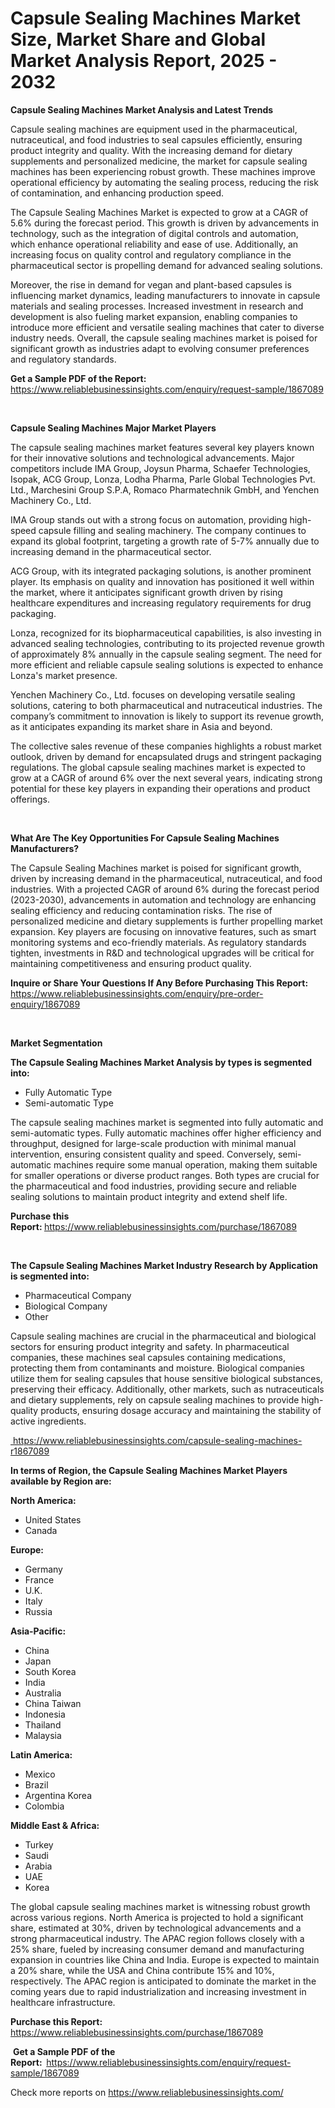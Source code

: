 <p><h1>Capsule Sealing Machines Market Size, Market Share and Global Market Analysis Report, 2025 - 2032</h1></p><p><strong>Capsule Sealing Machines Market Analysis and Latest Trends</strong></p>
<p><p>Capsule sealing machines are equipment used in the pharmaceutical, nutraceutical, and food industries to seal capsules efficiently, ensuring product integrity and quality. With the increasing demand for dietary supplements and personalized medicine, the market for capsule sealing machines has been experiencing robust growth. These machines improve operational efficiency by automating the sealing process, reducing the risk of contamination, and enhancing production speed.</p><p>The Capsule Sealing Machines Market is expected to grow at a CAGR of 5.6% during the forecast period. This growth is driven by advancements in technology, such as the integration of digital controls and automation, which enhance operational reliability and ease of use. Additionally, an increasing focus on quality control and regulatory compliance in the pharmaceutical sector is propelling demand for advanced sealing solutions.</p><p>Moreover, the rise in demand for vegan and plant-based capsules is influencing market dynamics, leading manufacturers to innovate in capsule materials and sealing processes. Increased investment in research and development is also fueling market expansion, enabling companies to introduce more efficient and versatile sealing machines that cater to diverse industry needs. Overall, the capsule sealing machines market is poised for significant growth as industries adapt to evolving consumer preferences and regulatory standards.</p></p>
<p><strong>Get a Sample PDF of the Report:&nbsp;</strong> <a href="https://www.reliablebusinessinsights.com/enquiry/request-sample/1867089?utm_campaign=3045&utm_medium=2&utm_source=Github&utm_content=ia&utm_term=12042025&utm_id=capsule-sealing-machines">https://www.reliablebusinessinsights.com/enquiry/request-sample/1867089</a></p>
<p>&nbsp;</p>
<p><strong>Capsule Sealing Machines Major Market Players</strong></p>
<p><p>The capsule sealing machines market features several key players known for their innovative solutions and technological advancements. Major competitors include IMA Group, Joysun Pharma, Schaefer Technologies, Isopak, ACG Group, Lonza, Lodha Pharma, Parle Global Technologies Pvt. Ltd., Marchesini Group S.P.A, Romaco Pharmatechnik GmbH, and Yenchen Machinery Co., Ltd.</p><p>IMA Group stands out with a strong focus on automation, providing high-speed capsule filling and sealing machinery. The company continues to expand its global footprint, targeting a growth rate of 5-7% annually due to increasing demand in the pharmaceutical sector.</p><p>ACG Group, with its integrated packaging solutions, is another prominent player. Its emphasis on quality and innovation has positioned it well within the market, where it anticipates significant growth driven by rising healthcare expenditures and increasing regulatory requirements for drug packaging.</p><p>Lonza, recognized for its biopharmaceutical capabilities, is also investing in advanced sealing technologies, contributing to its projected revenue growth of approximately 8% annually in the capsule sealing segment. The need for more efficient and reliable capsule sealing solutions is expected to enhance Lonza's market presence.</p><p>Yenchen Machinery Co., Ltd. focuses on developing versatile sealing solutions, catering to both pharmaceutical and nutraceutical industries. The company’s commitment to innovation is likely to support its revenue growth, as it anticipates expanding its market share in Asia and beyond.</p><p>The collective sales revenue of these companies highlights a robust market outlook, driven by demand for encapsulated drugs and stringent packaging regulations. The global capsule sealing machines market is expected to grow at a CAGR of around 6% over the next several years, indicating strong potential for these key players in expanding their operations and product offerings.</p></p>
<p>&nbsp;</p>
<p><strong>What Are The Key Opportunities For Capsule Sealing Machines Manufacturers?</strong></p>
<p><p>The Capsule Sealing Machines market is poised for significant growth, driven by increasing demand in the pharmaceutical, nutraceutical, and food industries. With a projected CAGR of around 6% during the forecast period (2023-2030), advancements in automation and technology are enhancing sealing efficiency and reducing contamination risks. The rise of personalized medicine and dietary supplements is further propelling market expansion. Key players are focusing on innovative features, such as smart monitoring systems and eco-friendly materials. As regulatory standards tighten, investments in R&D and technological upgrades will be critical for maintaining competitiveness and ensuring product quality.</p></p>
<p><strong>Inquire or Share Your Questions If Any Before Purchasing This Report:</strong> <a href="https://www.reliablebusinessinsights.com/enquiry/pre-order-enquiry/1867089?utm_campaign=3045&utm_medium=2&utm_source=Github&utm_content=ia&utm_term=12042025&utm_id=capsule-sealing-machines">https://www.reliablebusinessinsights.com/enquiry/pre-order-enquiry/1867089</a></p>
<p>&nbsp;</p>
<p><strong>Market Segmentation</strong></p>
<p><strong>The Capsule Sealing Machines Market Analysis by types is segmented into:</strong></p>
<p><ul><li>Fully Automatic Type</li><li>Semi-automatic Type</li></ul></p>
<p><p>The capsule sealing machines market is segmented into fully automatic and semi-automatic types. Fully automatic machines offer higher efficiency and throughput, designed for large-scale production with minimal manual intervention, ensuring consistent quality and speed. Conversely, semi-automatic machines require some manual operation, making them suitable for smaller operations or diverse product ranges. Both types are crucial for the pharmaceutical and food industries, providing secure and reliable sealing solutions to maintain product integrity and extend shelf life.</p></p>
<p><strong>Purchase this Report:&nbsp;</strong><a href="https://www.reliablebusinessinsights.com/purchase/1867089?utm_campaign=3045&utm_medium=2&utm_source=Github&utm_content=ia&utm_term=12042025&utm_id=capsule-sealing-machines">https://www.reliablebusinessinsights.com/purchase/1867089</a></p>
<p>&nbsp;</p>
<p><strong>The Capsule Sealing Machines Market Industry Research by Application is segmented into:</strong></p>
<p><ul><li>Pharmaceutical Company</li><li>Biological Company</li><li>Other</li></ul></p>
<p><p>Capsule sealing machines are crucial in the pharmaceutical and biological sectors for ensuring product integrity and safety. In pharmaceutical companies, these machines seal capsules containing medications, protecting them from contaminants and moisture. Biological companies utilize them for sealing capsules that house sensitive biological substances, preserving their efficacy. Additionally, other markets, such as nutraceuticals and dietary supplements, rely on capsule sealing machines to provide high-quality products, ensuring dosage accuracy and maintaining the stability of active ingredients.</p></p>
<p><a href="https://www.reliablebusinessinsights.com/capsule-sealing-machines-r1867089?utm_campaign=3045&utm_medium=2&utm_source=Github&utm_content=ia&utm_term=12042025&utm_id=capsule-sealing-machines">&nbsp;https://www.reliablebusinessinsights.com/capsule-sealing-machines-r1867089</a></p>
<p><strong>In terms of Region, the Capsule Sealing Machines Market Players available by Region are:</strong></p>
<p>
    <p> <strong> North America: </strong>
        <ul>
            <li>United States</li>
            <li>Canada</li>
        </ul>
        </p> 
    <p> <strong> Europe: </strong>
        <ul>
            <li>Germany</li>
            <li>France</li>
            <li>U.K.</li>
            <li>Italy</li>
            <li>Russia</li>
        </ul>
        </p> 
    <p> <strong> Asia-Pacific: </strong>
        <ul>
            <li>China</li>
            <li>Japan</li>
            <li>South Korea</li>
            <li>India</li>
            <li>Australia</li>
            <li>China Taiwan</li>
            <li>Indonesia</li>
            <li>Thailand</li>
            <li>Malaysia</li>
        </ul>
        </p> 
    <p> <strong> Latin America: </strong>
        <ul>
            <li>Mexico</li>
            <li>Brazil</li>
            <li>Argentina Korea</li>
            <li>Colombia</li>
        </ul>
        </p> 
    <p> <strong> Middle East & Africa: </strong>
        <ul>
            <li>Turkey</li>
            <li>Saudi</li>
            <li>Arabia</li>
            <li>UAE</li>
            <li>Korea</li>
        </ul>
    </p>
    </p>
<p><p>The global capsule sealing machines market is witnessing robust growth across various regions. North America is projected to hold a significant share, estimated at 30%, driven by technological advancements and a strong pharmaceutical industry. The APAC region follows closely with a 25% share, fueled by increasing consumer demand and manufacturing expansion in countries like China and India. Europe is expected to maintain a 20% share, while the USA and China contribute 15% and 10%, respectively. The APAC region is anticipated to dominate the market in the coming years due to rapid industrialization and increasing investment in healthcare infrastructure.</p></p>
<p><strong>Purchase this Report: </strong><a href="https://www.reliablebusinessinsights.com/purchase/1867089?utm_campaign=3045&utm_medium=2&utm_source=Github&utm_content=ia&utm_term=12042025&utm_id=capsule-sealing-machines">https://www.reliablebusinessinsights.com/purchase/1867089</a></p>
<p>&nbsp;<strong>Get a Sample PDF of the Report:&nbsp;&nbsp;</strong><a href="https://www.reliablebusinessinsights.com/enquiry/request-sample/1867089?utm_campaign=3045&utm_medium=2&utm_source=Github&utm_content=ia&utm_term=12042025&utm_id=capsule-sealing-machines">https://www.reliablebusinessinsights.com/enquiry/request-sample/1867089</a></p>
<p><strong></strong></p>
<p>Check more reports on <a href="https://www.reliablebusinessinsights.com/?utm_campaign=3045&utm_medium=2&utm_source=Github&utm_content=ia&utm_term=12042025&utm_id=capsule-sealing-machines">https://www.reliablebusinessinsights.com/</a></p>